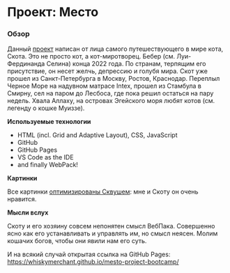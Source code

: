 # Проект: Место

### Обзор

Данный [проект](https://whiskymerchant.github.io/mesto-project-bootcamp/) написан от лица самого путешествующего в мире кота, Скота. Это не просто кот, а кот-миротворец. Бебер (см. Луи-Фердинанда Селина) конца 2022 года. 
По странам, терпящим его присутствие, он несет желчь, депрессию и голубя мира. Скот уже прошел из Санкт-Петербурга в Москву, Ростов, Краснодар. Переплыл 
Черное Море на надувном матрасе Intex, прошел из Стамбула в Смирну, сел на паром до Лесбоса, где пока решил остаться на пару недель. Хвала Аллаху, на островах
Эгейского моря любят котов (см. легенду о кошке Муиззе). 

**Используемые технологии**

* HTML (incl. Grid and Adaptive Layout), CSS, JavaScript
* GitHub
* GitHub Pages
* VS Code as the IDE
* and finally WebPack!

**Картинки**

Все картинки [оптимизированы Сквушем](https://squoosh.app): мне и Скоту он очень нравится. 

**Мысли вслух**

Скоту и его хозяину совсем непонятен смысл ВебПака. Совершенно ясно как его устанавливать и управлять им, но смысл неясен.
Молим кошачих богов, чтобы они явили нам его суть.
 
И на всякий случай открытая ссылка на GitHub Pages: https://whiskymerchant.github.io/mesto-project-bootcamp/
